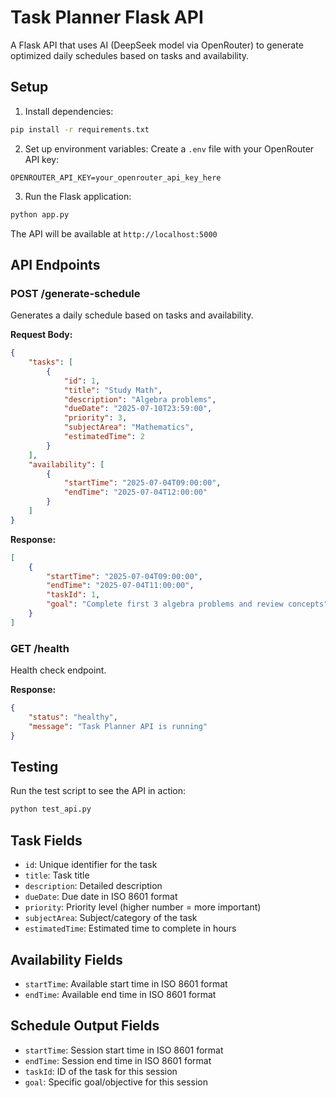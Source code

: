 # Task Planner Flask API

A Flask API that uses AI (DeepSeek model via OpenRouter) to generate optimized daily schedules based on tasks and availability.

## Setup

1. Install dependencies:
```bash
pip install -r requirements.txt
```

2. Set up environment variables:
Create a `.env` file with your OpenRouter API key:
```
OPENROUTER_API_KEY=your_openrouter_api_key_here
```

3. Run the Flask application:
```bash
python app.py
```

The API will be available at `http://localhost:5000`

## API Endpoints

### POST /generate-schedule

Generates a daily schedule based on tasks and availability.

**Request Body:**
```json
{
    "tasks": [
        {
            "id": 1,
            "title": "Study Math",
            "description": "Algebra problems",
            "dueDate": "2025-07-10T23:59:00",
            "priority": 3,
            "subjectArea": "Mathematics",
            "estimatedTime": 2
        }
    ],
    "availability": [
        {
            "startTime": "2025-07-04T09:00:00",
            "endTime": "2025-07-04T12:00:00"
        }
    ]
}
```

**Response:**
```json
[
    {
        "startTime": "2025-07-04T09:00:00",
        "endTime": "2025-07-04T11:00:00",
        "taskId": 1,
        "goal": "Complete first 3 algebra problems and review concepts"
    }
]
```

### GET /health

Health check endpoint.

**Response:**
```json
{
    "status": "healthy",
    "message": "Task Planner API is running"
}
```

## Testing

Run the test script to see the API in action:
```bash
python test_api.py
```

## Task Fields

- `id`: Unique identifier for the task
- `title`: Task title
- `description`: Detailed description
- `dueDate`: Due date in ISO 8601 format
- `priority`: Priority level (higher number = more important)
- `subjectArea`: Subject/category of the task
- `estimatedTime`: Estimated time to complete in hours

## Availability Fields

- `startTime`: Available start time in ISO 8601 format
- `endTime`: Available end time in ISO 8601 format

## Schedule Output Fields

- `startTime`: Session start time in ISO 8601 format
- `endTime`: Session end time in ISO 8601 format
- `taskId`: ID of the task for this session
- `goal`: Specific goal/objective for this session
